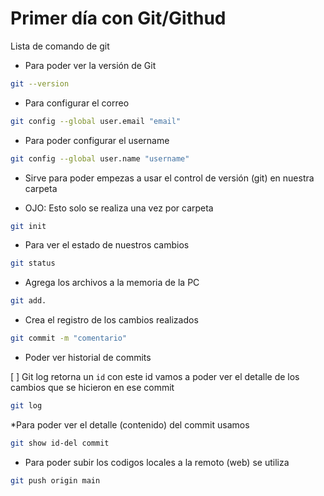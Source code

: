 # Primer día con Git/Githud

Lista de comando de git

* Para poder ver la versión de Git

```bash
git --version
```

* Para configurar el correo

```bash
git config --global user.email "email"
```

* Para poder configurar el username

```bash
git config --global user.name "username"
```

* Sirve para poder empezas a usar el control de versión (git) en nuestra carpeta

* OJO: Esto solo se realiza una vez por carpeta

```bash
git init
```

* Para ver el estado de nuestros cambios

```bash
git status
```

* Agrega los archivos a la memoria de la PC

```bash
git add.
```

* Crea el registro de los cambios realizados

```bash
git commit -m "comentario"
```

* Poder ver historial de commits

[ ] Git log retorna un `id` con este id vamos a poder ver el detalle de los cambios que se hicieron en ese commit

```bash
git log
```

*Para poder ver el detalle (contenido) del commit usamos 

```bash
git show id-del commit
```

* Para poder subir los codigos locales a la remoto (web) se utiliza

```bash
git push origin main
```